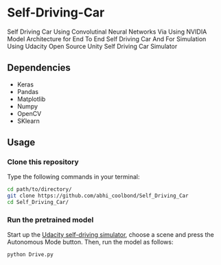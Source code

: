 # Self-Driving-Car
Self Driving Car Using Convolutinal Neural Networks Via Using NVIDIA Model Architecture for End To End Self Driving Car And For Simulation Using Udacity Open Source Unity Self Driving Car Simulator


## Dependencies

+ Keras
+ Pandas
+ Matplotlib
+ Numpy
+ OpenCV
+ SKlearn

## Usage

### Clone this repository

Type the following commands in your terminal:
```bash
cd path/to/directory/
git clone https://github.com/abhi_coolbond/Self_Driving_Car
cd Self_Driving_Car/
```

### Run the pretrained model

Start up the [Udacity self-driving simulator](https://github.com/udacity/self-driving-car-sim), choose a scene and press the Autonomous Mode button.  Then, run the model as follows:

```python
python Drive.py
```



